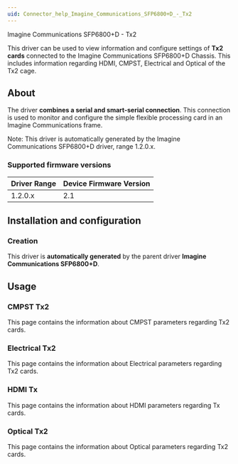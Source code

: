 ```yaml
---
uid: Connector_help_Imagine_Communications_SFP6800+D_-_Tx2
---
```


Imagine Communications SFP6800+D - Tx2

This driver can be used to view information and configure settings of **Tx2 cards** connected to the Imagine Communications SFP6800+D Chassis. This includes information regarding HDMI, CMPST, Electrical and Optical of the Tx2 cage.

## About

The driver **combines a **serial** and **smart-serial** connection**. This connection is used to monitor and configure the simple flexible processing card in an Imagine Communications frame.

Note: This driver is automatically generated by the Imagine Communications SFP6800+D driver, range 1.2.0.x.

### Supported firmware versions

| **Driver Range** | **Device Firmware Version** |
|------------------|-----------------------------|
| 1.2.0.x          | 2.1                         |

## Installation and configuration

### Creation

This driver is **automatically generated** by the parent driver **Imagine Communications SFP6800+D**.

## Usage

### CMPST Tx2

This page contains the information about CMPST parameters regarding Tx2 cards.

### Electrical Tx2

This page contains the information about Electrical parameters regarding Tx2 cards.

### HDMI Tx

This page contains the information about HDMI parameters regarding Tx cards.

### Optical Tx2

This page contains the information about Optical parameters regarding Tx2 cards.
